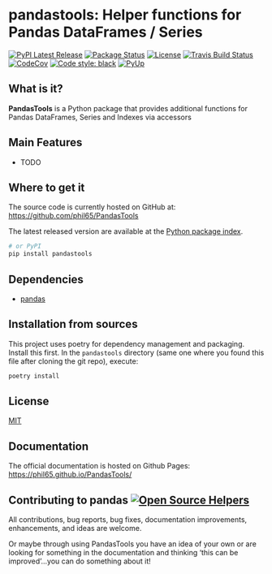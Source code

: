 # pandastools: Helper functions for Pandas DataFrames / Series
[![PyPI Latest Release](https://img.shields.io/pypi/v/pandastools.svg)](https://pypi.org/project/pandastools/)
[![Package Status](https://img.shields.io/pypi/status/pandastools.svg)](https://pypi.org/project/pandastools/)
[![License](https://img.shields.io/pypi/l/pandastools.svg)](https://github.com/pandastools-dev/pandastools/blob/master/LICENSE)
[![Travis Build Status](https://travis-ci.org/pandastools-dev/pandastools.svg?branch=master)](https://travis-ci.org/pandastools-dev/pandastools)
[![CodeCov](https://codecov.io/gh/phil65/PandasTools/branch/master/graph/badge.svg)](https://codecov.io/gh/phil65/PandasTools)
[![Code style: black](https://img.shields.io/badge/code%20style-black-000000.svg)](https://github.com/psf/black)
[![PyUp](https://pyup.io/repos/github/phil65/PandasTools/shield.svg)](https://pyup.io/repos/github/phil65/PandasTools/)

## What is it?

**PandasTools** is a Python package that provides additional functions for Pandas DataFrames, Series and Indexes via accessors

## Main Features

  - TODO

   [dataframe]: https://phil65.github.io/PandasTools/dataframe.html


## Where to get it
The source code is currently hosted on GitHub at:
https://github.com/phil65/PandasTools

The latest released version are available at the [Python
package index](https://pypi.org/project/pandastools).

```sh
# or PyPI
pip install pandastools
```

## Dependencies
- [pandas](https://pypi.org/project/pandas)


## Installation from sources

This project uses poetry for dependency management and packaging. Install this first.
In the `pandastools` directory (same one where you found this file after
cloning the git repo), execute:

```sh
poetry install
```

## License
[MIT](LICENSE)

## Documentation
The official documentation is hosted on Github Pages: https://phil65.github.io/PandasTools/

## Contributing to pandas [![Open Source Helpers](https://www.codetriage.com/phil65/pandastools/badges/users.svg)](https://www.codetriage.com/phil65/pandastools)

All contributions, bug reports, bug fixes, documentation improvements, enhancements, and ideas are welcome.

Or maybe through using PandasTools you have an idea of your own or are looking for something in the documentation and thinking ‘this can be improved’...you can do something about it!
